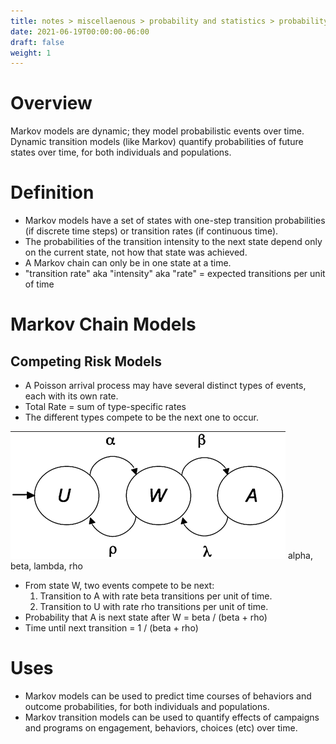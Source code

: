 ```yaml
---
title: notes > miscellaenous > probability and statistics > probability models > markov models
date: 2021-06-19T00:00:00-06:00
draft: false
weight: 1
---
```


# Overview
Markov models are dynamic; they model probabilistic events over time.  
Dynamic transition models (like Markov) quantify probabilities of future states over time, for both individuals and populations.

# Definition
- Markov models have a set of states with one-step transition probabilities (if discrete time steps) or transition rates (if continuous time).
- The probabilities of the transition intensity to the next state depend only on the current state, not how that state was achieved.
- A Markov chain can only be in one state at a time.
- "transition rate" aka "intensity" aka "rate" = expected transitions per unit of time

# Markov Chain Models
## Competing Risk Models
- A Poisson arrival process may have several distinct types of events, each with its own rate.
- Total Rate = sum of type-specific rates
- The different types compete to be the next one to occur.

![alpha, beta, lambda, rho](image.png)
alpha, beta, lambda, rho

- From state W, two events compete to be next:
    1. Transition to A with rate beta transitions per unit of time.
	2. Transition to U with rate rho transitions per unit of time.
- Probability that A is next state after W = beta / (beta + rho)
- Time until next transition = 1 / (beta + rho)

# Uses
- Markov models can be used to predict time courses of behaviors and outcome probabilities, for both individuals and populations.
- Markov transition models can be used to quantify effects of campaigns and programs on engagement, behaviors, choices (etc) over time.

